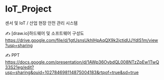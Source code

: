 # IoT_Project
센서 및 IoT / 산업 현장 안전 관리 시스템

✍️ [draw.io]하드웨어 및 소프트웨어 구성도
https://drive.google.com/file/d/1gtUsnsUkhlHpAqQX9k2jctidUJYdlS1m/view?usp=sharing

✍️ PPT  
https://docs.google.com/presentation/d/1AWp36OybdQL008NTzZpEw1TwQ33S21eg/edit?usp=sharing&ouid=102784698114875004183&rtpof=true&sd=true
